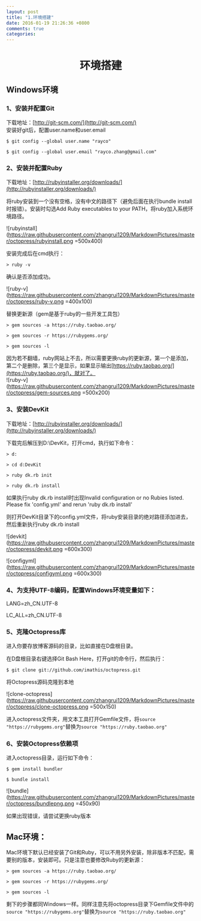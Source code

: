 ```yaml
---
layout: post
title: "1.环境搭建"
date: 2016-01-19 21:26:36 +0800
comments: true
categories: 
---
```


# <center>环境搭建</center>  

## Windows环境  

### 1、安装并配置Git  
下载地址：[http://git-scm.com/](http://git-scm.com/)  
安装好git后，配置user.name和user.email  
`$ git config --global user.name "rayco"`  
`$ git config --global user.email "rayco.zhang@gmail.com"`  
### 2、安装并配置Ruby  
下载地址：[http://rubyinstaller.org/downloads/](http://rubyinstaller.org/downloads/)  
将ruby安装到一个没有空格，没有中文的路径下（避免后面在执行bundle install时报错）。安装时勾选Add Ruby executables to your PATH，将ruby加入系统环境路径。  
![rubyinstall](https://raw.githubusercontent.com/zhangrui1209/MarkdownPictures/master/octopress/rubyinstall.png =500x400)  
安装完成后在cmd执行：  
`> ruby -v`  
确认是否添加成功。  
![ruby-v](https://raw.githubusercontent.com/zhangrui1209/MarkdownPictures/master/octopress/ruby-v.png =400x100)  
替换更新源（gem是基于ruby的一些开发工具包）  
`> gem sources -a https://ruby.taobao.org/`  
`> gem sources -r https://rubygems.org/`  
`> gem sources -l`  
因为若不翻墙，ruby网站上不去，所以需要更换ruby的更新源，第一个是添加，第二个是删除，第三个是显示，如果显示输出[https://ruby.taobao.org/](https://ruby.taobao.org/)，就对了。  
![ruby-v](https://raw.githubusercontent.com/zhangrui1209/MarkdownPictures/master/octopress/gem-sources.png =500x200)  
### 3、安装DevKit  
下载地址：[http://rubyinstaller.org/downloads/](http://rubyinstaller.org/downloads/)  
下载完后解压到D:\DevKit，打开cmd，执行如下命令：  
`> d:`  
`> cd d:DevKit`  
`> ruby dk.rb init`  
`> ruby dk.rb install`  
如果执行ruby dk.rb install时出现Invalid configuration or no Rubies listed. Please fix 'config.yml' and rerun 'ruby dk.rb install'  
则打开DevKit目录下的config.yml文件，将ruby安装目录的绝对路径添加进去，然后重新执行ruby dk.rb install  
![devkit](https://raw.githubusercontent.com/zhangrui1209/MarkdownPictures/master/octopress/devkit.png =600x300)  
![configyml](https://raw.githubusercontent.com/zhangrui1209/MarkdownPictures/master/octopress/configyml.png =600x300)  
### 4、为支持UTF-8编码，配置Windows环境变量如下：  
LANG=zh_CN.UTF-8  
LC_ALL=zh_CN.UTF-8  
### 5、克隆Octopress库  
进入你要存放博客源码的目录，比如直接在D盘根目录。  
在D盘根目录右键选择Git Bash Here，打开git的命令行，然后执行：  
`$ git clone git://github.com/imathis/octopress.git`  
将Octopress源码克隆到本地  
![clone-octopress](https://raw.githubusercontent.com/zhangrui1209/MarkdownPictures/master/octopress/clone-octopress.png =500x150)  
进入octopress文件夹，用文本工具打开Gemfile文件，将`source "https://rubygems.org"`替换为`source "https://ruby.taobao.org"`  
### 6、安装Octopress依赖项  
进入octopress目录，运行如下命令：  
`$ gem install bundler`  
`$ bundle install`  
![bundle](https://raw.githubusercontent.com/zhangrui1209/MarkdownPictures/master/octopress/bundlepng.png =450x90)  
如果出现错误，请尝试更换ruby版本  
## Mac环境： 
Mac环境下默认已经安装了Git和Ruby，可以不用另外安装，除非版本不匹配，需要别的版本，安装即可。只是注意也要修改Ruby的更新源：  
`> gem sources -a https://ruby.taobao.org/`  
`> gem sources -r https://rubygems.org/`  
`> gem sources -l`  
剩下的步骤都同Windows一样。同样注意先将octopress目录下Gemfile文件中的`source "https://rubygems.org"`替换为`source "https://ruby.taobao.org"`